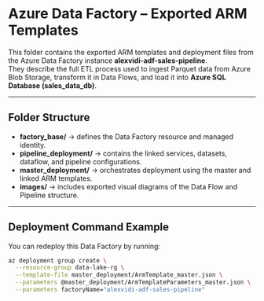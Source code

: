 # Azure Data Factory – Exported ARM Templates

This folder contains the exported ARM templates and deployment files from the Azure Data Factory instance **alexvidi-adf-sales-pipeline**.  
They describe the full ETL process used to ingest Parquet data from Azure Blob Storage, transform it in Data Flows, and load it into **Azure SQL Database (sales_data_db)**.

---

## Folder Structure

- **factory_base/** → defines the Data Factory resource and managed identity.
- **pipeline_deployment/** → contains the linked services, datasets, dataflow, and pipeline configurations.
- **master_deployment/** → orchestrates deployment using the master and linked ARM templates.
- **images/** → includes exported visual diagrams of the Data Flow and Pipeline structure.

---

## Deployment Command Example

You can redeploy this Data Factory by running:

```bash
az deployment group create \
  --resource-group data-lake-rg \
  --template-file master_deployment/ArmTemplate_master.json \
  --parameters @master_deployment/ArmTemplateParameters_master.json \
  --parameters factoryName="alexvidi-adf-sales-pipeline"

